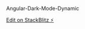 Angular-Dark-Mode-Dynamic

[Edit on StackBlitz ⚡️](https://stackblitz.com/edit/angular-dark-mode-dynamic-vgh49j)
